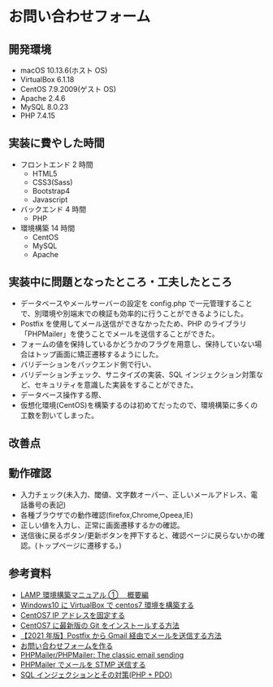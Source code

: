 # お問い合わせフォーム

## 開発環境

- macOS 10.13.6(ホスト OS)
- VirtualBox 6.1.18
- CentOS 7.9.2009(ゲスト OS)
- Apache 2.4.6
- MySQL 8.0.23
- PHP 7.4.15

## 実装に費やした時間

- フロントエンド 2 時間
  - HTML5
  - CSS3(Sass)
  - Bootstrap4
  - Javascript
- バックエンド 4 時間
  - PHP
- 環境構築 14 時間
  - CentOS
  - MySQL
  - Apache

## 実装中に問題となったところ・工夫したところ

- データベースやメールサーバーの設定を config.php で一元管理することで、別環境や別端末での検証も効率的に行うことができるようにした。
- Postfix を使用してメール送信ができなかったため、PHP のライブラリ「PHPMailer」を使うことでメールを送信することができた。
- フォームの値を保持しているかどうかのフラグを用意し、保持していない場合はトップ画面に矯正遷移するようにした。
- バリデーションをバックエンド側で行い、
- バリデーションチェック、サニタイズの実装、SQL インジェクション対策など、セキュリティを意識した実装をすることができた。
- データベース操作する際、
- 仮想化環境(CentOS)を構築するのは初めてだったので、環境構築に多くの工数を割いてしまった。

## 改善点

## 動作確認

- 入力チェック(未入力、閾値、文字数オーバー、正しいメールアドレス、電話番号の表記)
- 各種ブラウザでの動作確認(firefox,Chrome,Opeea,IE)
- 正しい値を入力し、正常に画面遷移するかの確認。
- 送信後に戻るボタン/更新ボタンを押下すると、確認ページに戻らないかの確認。(トップページに遷移する。)

## 参考資料

- [LAMP 環境構築マニュアル ① 　概要編](https://pointsandlines.jp/server-infra/lamp-overview)
- [Windows10 に VirtualBox で centos7 環境を構築する](https://qiita.com/apricotcomic/items/035dc1c0c7ad08054495)
- [CentOS7 IP アドレスを固定する](https://qiita.com/miriwo/items/5791f552055fda573cf3)
- [CentOS7 に最新版の Git をインストールする方法](https://qiita.com/tomy0610/items/66e292f80aa1adc1161d)
- [【2021 年版】Postfix から Gmail 経由でメールを送信する方法](https://codeforfun.jp/how-to-send-email-with-postfix-and-gmail/)
- [お問い合わせフォームを作る](https://gray-code.com/php/make-the-form-introduction/)
- [PHPMailer/PHPMailer: The classic email sending](https://github.com/PHPMailer/PHPMailer)
- [PHPMailer でメールを STMP 送信する](https://qiita.com/e__ri/items/857b12e73080019e00b5)
- [SQL インジェクションとその対策(PHP + PDO)](https://qiita.com/kurodenwa/items/8807e79515c0e2b4dad9)
